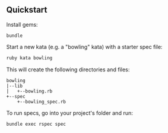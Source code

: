 ## Quickstart

Install gems:
```
bundle
```

Start a new kata (e.g. a "bowling" kata) with a starter spec file:
```zsh
ruby kata bowling
```

This will create the following directories and files:
```
bowling
|--lib
|   +--bowling.rb
+--spec
    +--bowling_spec.rb
```

To run specs, go into your project's folder and run:
```
bundle exec rspec spec
```
